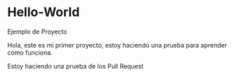 # Hello-World
Ejemplo de Proyecto

Hola, este es mi primer proyecto, estoy haciendo una prueba para aprender como funciona.

Estoy haciendo una prueba de los Pull Request
